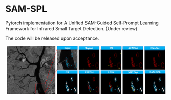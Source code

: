 # SAM-SPL
Pytorch implementation for A Unified SAM-Guided Self-Prompt Learning Framework for Infrared Small Target Detection. (Under review)

The code will be released upon acceptance.

<p align="center">
    <img src=./detect_vis.png width="800">
</p>

